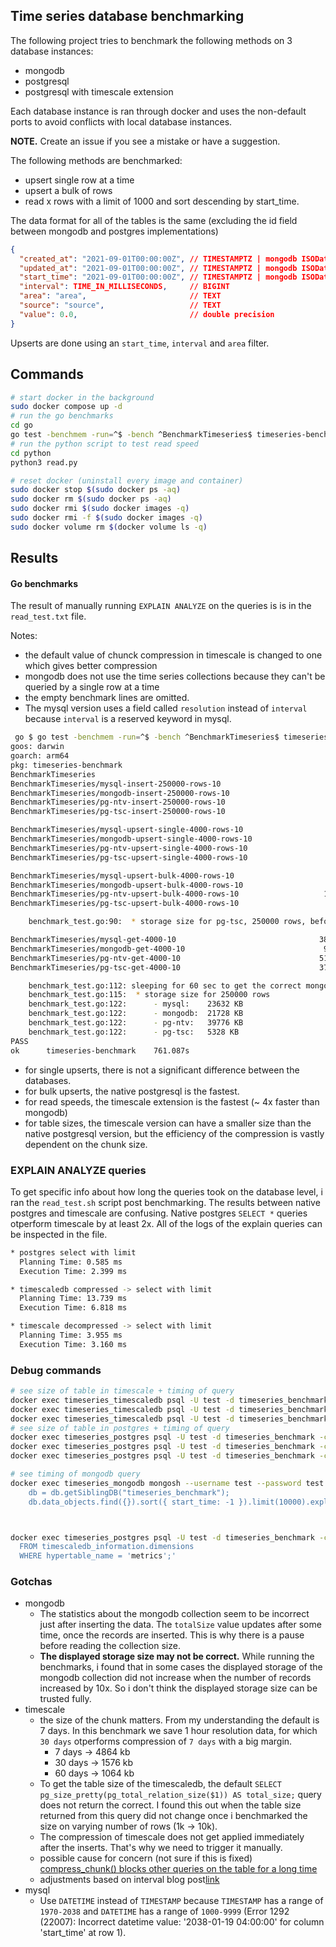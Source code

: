 ## Time series database benchmarking

The following project tries to benchmark the following methods on 3 database instances:

- mongodb
- postgresql
- postgresql with timescale extension

Each database instance is ran through docker and uses the non-default ports to avoid conflicts with local database instances.

**NOTE.** Create an issue if you see a mistake or have a suggestion.

The following methods are benchmarked:

- upsert single row at a time
- upsert a bulk of rows
- read x rows with a limit of 1000 and sort descending by start_time.

The data format for all of the tables is the same (excluding the id field between mongodb and postgres implementations)

```json
{
  "created_at": "2021-09-01T00:00:00Z", // TIMESTAMPTZ | mongodb ISODate
  "updated_at": "2021-09-01T00:00:00Z", // TIMESTAMPTZ | mongodb ISODate
  "start_time": "2021-09-01T00:00:00Z", // TIMESTAMPTZ | mongodb ISODate
  "interval": TIME_IN_MILLISECONDS,     // BIGINT
  "area": "area",                       // TEXT
  "source": "source",                   // TEXT
  "value": 0.0,                         // double precision
}
```

Upserts are done using an `start_time`, `interval` and `area` filter.

## Commands

```bash
# start docker in the background
sudo docker compose up -d
# run the go benchmarks
cd go
go test -benchmem -run=^$ -bench ^BenchmarkTimeseries$ timeseries-benchmark -v -count=1 -timeout=0
# run the python script to test read speed
cd python
python3 read.py

# reset docker (uninstall every image and container)
sudo docker stop $(sudo docker ps -aq)
sudo docker rm $(sudo docker ps -aq)
sudo docker rmi $(sudo docker images -q)
sudo docker rmi -f $(sudo docker images -q)
sudo docker volume rm $(docker volume ls -q)
```

## Results

#### Go benchmarks

The result of manually running `EXPLAIN ANALYZE` on the queries is is in the `read_test.txt` file.

Notes:

- the default value of chunck compression in timescale is changed to one which gives better compression
- mongodb does not use the time series collections because they can't be queried by a single row at a time
- the empty benchmark lines are omitted.
- The mysql version uses a field called `resolution` instead of `interval` because `interval` is a reserved keyword in mysql.

```bash
 go $ go test -benchmem -run=^$ -bench ^BenchmarkTimeseries$ timeseries-benchmark -v -count=1 -timeout=0
goos: darwin
goarch: arm64
pkg: timeseries-benchmark
BenchmarkTimeseries
BenchmarkTimeseries/mysql-insert-250000-rows-10                        1        393717472208 ns/op270376864 B/op    4753748 allocs/op
BenchmarkTimeseries/mongodb-insert-250000-rows-10                      1        107140407042 ns/op2032751896 B/op  28254084 allocs/op
BenchmarkTimeseries/pg-ntv-insert-250000-rows-10                       1        80756041500 ns/op       100079632 B/op   3250795 allocs/op
BenchmarkTimeseries/pg-tsc-insert-250000-rows-10                       1        96840892958 ns/op       100099872 B/op   3250988 allocs/op

BenchmarkTimeseries/mysql-upsert-single-4000-rows-10                   1        1588451000 ns/op         4321896 B/op      76004 allocs/op
BenchmarkTimeseries/mongodb-upsert-single-4000-rows-10                 1        1129163375 ns/op        31062512 B/op     416154 allocs/op
BenchmarkTimeseries/pg-ntv-upsert-single-4000-rows-10                  1        1183699083 ns/op         1600000 B/op      52000 allocs/op
BenchmarkTimeseries/pg-tsc-upsert-single-4000-rows-10                  1        1498572959 ns/op         1600000 B/op      52000 allocs/op

BenchmarkTimeseries/mysql-upsert-bulk-4000-rows-10                     2         721893917 ns/op         2529884 B/op      56023 allocs/op
BenchmarkTimeseries/mongodb-upsert-bulk-4000-rows-10                   7         152042810 ns/op        15323329 B/op     176117 allocs/op
BenchmarkTimeseries/pg-ntv-upsert-bulk-4000-rows-10                   19          55011397 ns/op         5768672 B/op      52042 allocs/op
BenchmarkTimeseries/pg-tsc-upsert-bulk-4000-rows-10                    6         186201875 ns/op         5768672 B/op      52042 allocs/op

    benchmark_test.go:90:  * storage size for pg-tsc, 250000 rows, before compression: 47640

BenchmarkTimeseries/mysql-get-4000-10                                380           3121183 ns/op         3031533 B/op      40051 allocs/op
BenchmarkTimeseries/mongodb-get-4000-10                               99          11677680 ns/op         5057506 B/op      80200 allocs/op
BenchmarkTimeseries/pg-ntv-get-4000-10                               511           2216196 ns/op         2934812 B/op      16032 allocs/op
BenchmarkTimeseries/pg-tsc-get-4000-10                               378           4087209 ns/op         2934892 B/op      16033 allocs/op

    benchmark_test.go:112: sleeping for 60 sec to get the correct mongodb collection storage size
    benchmark_test.go:115:  * storage size for 250000 rows
    benchmark_test.go:122:      - mysql:    23632 KB
    benchmark_test.go:122:      - mongodb:  21728 KB
    benchmark_test.go:122:      - pg-ntv:   39776 KB
    benchmark_test.go:122:      - pg-tsc:   5328 KB
PASS
ok      timeseries-benchmark    761.087s

```

- for single upserts, there is not a significant difference between the databases.
- for bulk upserts, the native postgresql is the fastest.
- for read speeds, the timescale extension is the fastest (~ 4x faster than mongodb)
- for table sizes, the timescale version can have a smaller size than the native postgresql version, but the efficiency of the compression is vastly dependent on the chunk size.

### EXPLAIN ANALYZE queries

To get specific info about how long the queries took on the database level, i ran the `read_test.sh` script post benchmarking. The results between native postgres and timescale are confusing. Native postgres `SELECT *` queries otperform timescale by at least 2x. All of the logs of the explain queries can be inspected in the file.

```bash
* postgres select with limit
  Planning Time: 0.585 ms
  Execution Time: 2.399 ms

* timescaledb compressed -> select with limit
  Planning Time: 13.739 ms
  Execution Time: 6.818 ms

* timescale decompressed -> select with limit
  Planning Time: 3.955 ms
  Execution Time: 3.160 ms
```

### Debug commands

```bash
# see size of table in timescale + timing of query
docker exec timeseries_timescaledb psql -U test -d timeseries_benchmark -c "SELECT pg_size_pretty(hypertable_size('data_objects')) AS total_size;"
docker exec timeseries_timescaledb psql -U test -d timeseries_benchmark -c "EXPLAIN ANALYZE SELECT * FROM data_objects ORDER BY start_time DESC LIMIT 10000;"
docker exec timeseries_timescaledb psql -U test -d timeseries_benchmark -c "\d data_objects"
# see size of table in postgres + timing of query
docker exec timeseries_postgres psql -U test -d timeseries_benchmark -c "SELECT pg_size_pretty(pg_total_relation_size('data_objects')) AS total_size;"
docker exec timeseries_postgres psql -U test -d timeseries_benchmark -c "EXPLAIN ANALYZE SELECT * FROM data_objects ORDER BY start_time DESC LIMIT 10000;"
docker exec timeseries_postgres psql -U test -d timeseries_benchmark -c "\d data_objects"

# see timing of mongodb query
docker exec timeseries_mongodb mongosh --username test --password test --eval '
    db = db.getSiblingDB("timeseries_benchmark");
    db.data_objects.find({}).sort({ start_time: -1 }).limit(10000).explain("executionStats").executionStats.executionTimeMillis;'



docker exec timeseries_postgres psql -U test -d timeseries_benchmark -c 'SELECT *
  FROM timescaledb_information.dimensions
  WHERE hypertable_name = 'metrics';'

```

### Gotchas

- mongodb
  - The statistics about the mongodb collection seem to be incorrect just after inserting the data. The `totalSize` value updates after some time, once the records are inserted. This is why there is a pause before reading the collection size.
  - **The displayed storage size may not be correct.** While running the benchmarks, i found that in some cases the displayed storage of the mongodb collection did not increase when the number of records increased by 10x. So i don't think the displayed storage size can be trusted fully.
- timescale
  - the size of the chunk matters. From my understanding the default is 7 days. In this benchmark we save 1 hour resolution data, for which `30 days` otperforms compression of `7 days` with a big margin.
    - 7 days -> 4864 kb
    - 30 days -> 1576 kb
    - 60 days -> 1064 kb
  - To get the table size of the timescaledb, the default `SELECT pg_size_pretty(pg_total_relation_size($1)) AS total_size;` query does not return the correct. I found this out when the table size returned from this query did not change once i benchmarked the size on varying number of rows (1k -> 10k).
  - The compression of timescale does not get applied immediately after the inserts. That's why we need to trigger it manually.
  - possible cause for concern (not sure if this is fixed) [compress_chunk() blocks other queries on the table for a long time](https://github.com/timescale/timescaledb/issues/2732)
  - adjustments based on interval blog post[link](https://mail-dpant.medium.com/my-experience-with-timescaledb-compression-68405425827)
- mysql
  - Use `DATETIME` instead of `TIMESTAMP` because `TIMESTAMP` has a range of `1970-2038` and `DATETIME` has a range of `1000-9999` (Error 1292 (22007): Incorrect datetime value: '2038-01-19 04:00:00' for column 'start_time' at row 1).

<!--
source ~/python-envs/sant/bin/activate
/Users/tompston/python-envs/sant/bin


psql -U test -d timeseries_benchmark -W
SELECT hypertable_size('data_objects');
SELECT * FROM hypertable_detailed_size('data_objects') ORDER BY node_name;
SELECT * FROM hypertable_approximate_detailed_size('data_objects');


# see chunk info and compression status
SELECT chunk_schema, chunk_name, compression_status,
        pg_size_pretty(before_compression_total_bytes) AS size_total_before,
        pg_size_pretty(after_compression_total_bytes) AS size_total_after
    FROM chunk_compression_stats('public.data_objects')
    ORDER BY chunk_name;

# get the total compression
SELECT
    pg_size_pretty(before_compression_total_bytes) as before,
    pg_size_pretty(after_compression_total_bytes) as after
 FROM hypertable_compression_stats('public.data_objects');



use timeseries_benchmark
db.data_objects.find({}).explain("executionStats").executionStats
db.data_objects.find({}).explain("executionStats").executionStats.executionTimeMillis


psql -U test -d timeseries_benchmark -W
EXPLAIN ANALYZE SELECT * FROM data_objects;

go test -benchmem -run=^$ -bench ^BenchmarkTimeseries$ timeseries-benchmark -v -count=1 -timeout=0


go install github.com/gotesttools/gotestfmt/v2/cmd/gotestfmt@latest
go test -benchmem -run=^$ -bench ^BenchmarkTimeseries$ timeseries-benchmark -count=1 -timeout=0 | gotestfmt


SELECT hypertable_size(data_objects) AS total_size;
docker exec -it timeseries_timescaledb psql -U test -d timeseries_benchmark -c "SELECT * FROM hypertable_detailed_size('data_objects') ORDER BY node_name;"


 -->
